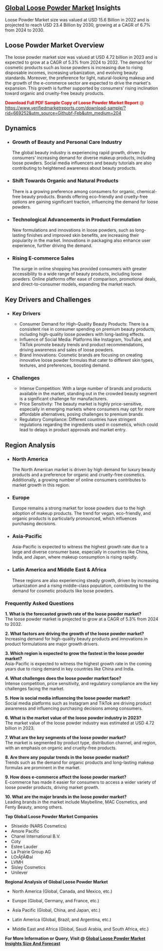 <h2><a href="https://www.verifiedmarketreports.com/download-sample/?rid=669252&amp;utm_source=Githubf&amp;utm_medium=204" target="_blank">Global Loose Powder Market</a> Insights</h2><p>Loose Powder Market size was valued at USD 15.6 Billion in 2022 and is projected to reach USD 23.4 Billion by 2030, growing at a CAGR of 6.7% from 2024 to 2030.</p><p> <h2>Loose Powder Market Overview</h2> <p>The loose powder market size was valued at USD 4.72 billion in 2023 and is expected to grow at a CAGR of 5.3% from 2024 to 2032. The demand for cosmetic products such as loose powders is increasing due to rising disposable incomes, increasing urbanization, and evolving beauty standards. Moreover, the preference for light, natural-looking makeup and the growth of the e-commerce sector are expected to drive the market's expansion. This growth is further supported by consumers’ rising inclination toward organic and cruelty-free beauty products.</p> <p><p><span class=""><span style="color: #ff0000;"><strong>Download Full PDF Sample Copy of Loose Powder Market Report</strong> @ </span><a href="https://www.verifiedmarketreports.com/download-sample/?rid=669252&amp;utm_source=Githubf-Feb&amp;utm_medium=204" target="_blank">https://www.verifiedmarketreports.com/download-sample/?rid=669252&amp;utm_source=Githubf-Feb&amp;utm_medium=204</a></span></p></p> <h2>Dynamics</h2> <ul> <li><h3>Growth of Beauty and Personal Care Industry</h3> The global beauty industry is experiencing rapid growth, driven by consumers’ increasing demand for diverse makeup products, including loose powders. Social media influencers and beauty tutorials are also contributing to heightened awareness about beauty products.</li> <li><h3>Shift Towards Organic and Natural Products</h3> There is a growing preference among consumers for organic, chemical-free beauty products. Brands offering eco-friendly and cruelty-free options are gaining significant traction, influencing the demand for loose powders.</li> <li><h3>Technological Advancements in Product Formulation</h3> New formulations and innovations in loose powders, such as long-lasting finishes and improved skin benefits, are increasing their popularity in the market. Innovations in packaging also enhance user experience, further driving the demand.</li> <li><h3>Rising E-commerce Sales</h3> The surge in online shopping has provided consumers with greater accessibility to a wide range of beauty products, including loose powders. Online platforms offer ease of comparison, promotional deals, and direct-to-consumer models, expanding the market reach.</li> </ul> <h2>Key Drivers and Challenges</h2> <ul> <li><h3>Key Drivers</h3> <ul> <li>Consumer Demand for High-Quality Beauty Products: There is a consistent rise in consumer spending on premium beauty products, including high-quality loose powders with long-lasting effects.</li> <li>Influence of Social Media: Platforms like Instagram, YouTube, and TikTok promote beauty trends and product recommendations, driving awareness and sales of loose powders.</li> <li>Brand Innovations: Cosmetic brands are focusing on creating innovative loose powder formulas that cater to different skin types, textures, and preferences, boosting demand.</li> </ul> </li> <li><h3>Challenges</h3> <ul> <li>Intense Competition: With a large number of brands and products available in the market, standing out in the crowded beauty segment is a significant challenge for manufacturers.</li> <li>Price Sensitivity: The beauty market is highly price-sensitive, especially in emerging markets where consumers may opt for more affordable alternatives, posing challenges to premium brands.</li> <li>Regulatory Compliance: Different countries have stringent regulations regarding the ingredients used in cosmetics, which could lead to delays in product approvals and market entry.</li> </ul> </li> </ul> <h2>Region Analysis</h2> <ul> <li><h3>North America</h3> The North American market is driven by high demand for luxury beauty products and a preference for organic and cruelty-free cosmetics. Additionally, a growing number of online consumers contributes to market growth in this region.</li> <li><h3>Europe</h3> Europe remains a strong market for loose powders due to the high adoption of makeup products. The trend for vegan, eco-friendly, and organic products is particularly pronounced, which influences purchasing decisions.</li> <li><h3>Asia-Pacific</h3> Asia-Pacific is expected to witness the highest growth rate due to a large and diverse consumer base, especially in countries like China, India, and Japan, where makeup consumption is rising rapidly.</li> <li><h3>Latin America and Middle East & Africa</h3> These regions are also experiencing steady growth, driven by increasing urbanization and a rising middle-class population, contributing to the demand for cosmetic products like loose powders.</li> </ul> <h3>Frequently Asked Questions</h3> <p><strong>1. What is the forecasted growth rate of the loose powder market?</strong><br> The loose powder market is projected to grow at a CAGR of 5.3% from 2024 to 2032.</p> <p><strong>2. What factors are driving the growth of the loose powder market?</strong><br> Increasing demand for high-quality beauty products and innovations in product formulations are major growth drivers.</p> <p><strong>3. Which region is expected to grow the fastest in the loose powder market?</strong><br> Asia-Pacific is expected to witness the highest growth rate in the coming years due to rising demand in key countries like China and India.</p> <p><strong>4. What challenges does the loose powder market face?</strong><br> Intense competition, price sensitivity, and regulatory compliance are the key challenges facing the market.</p> <p><strong>5. How is social media influencing the loose powder market?</strong><br> Social media platforms such as Instagram and TikTok are driving product awareness and influencing purchasing decisions among consumers.</p> <p><strong>6. What is the market value of the loose powder industry in 2023?</strong><br> The market value of the loose powder industry was estimated at USD 4.72 billion in 2023.</p> <p><strong>7. What are the key segments of the loose powder market?</strong><br> The market is segmented by product type, distribution channel, and region, with an emphasis on organic and cruelty-free products.</p> <p><strong>8. Are there any popular trends in the loose powder market?</strong><br> Trends such as the demand for organic products and long-lasting makeup formulas are prominent in the market.</p> <p><strong>9. How does e-commerce affect the loose powder market?</strong><br> E-commerce has made it easier for consumers to access a wider variety of loose powder products, driving market growth.</p> <p><strong>10. What are the major brands in the loose powder market?</strong><br> Leading brands in the market include Maybelline, MAC Cosmetics, and Fenty Beauty, among others.</p> </p><p><strong>Top Global Loose Powder Market Companies</strong></p><div data-test-id=""><p><li>Shiseido (NARS Cosmetics)</li><li> Amore Pacific</li><li> Chanel International B.V.</li><li> Coty</li><li> Estee Lauder</li><li> La Prairie Group AG</li><li> LOrÃƒÂ©al</li><li> LVMH</li><li> Sisley Cosmetics</li><li> Unilever</li></p><div><strong>Regional Analysis of&nbsp;Global Loose Powder Market</strong></div><ul><li dir="ltr"><p dir="ltr">North America&nbsp;(Global, Canada, and Mexico, etc.)</p></li><li dir="ltr"><p dir="ltr">Europe (Global, Germany, and France, etc.)</p></li><li dir="ltr"><p dir="ltr">Asia Pacific&nbsp;(Global, China, and Japan, etc.)</p></li><li dir="ltr"><p dir="ltr">Latin America&nbsp;(Global, Brazil, and Argentina, etc.)</p></li><li dir="ltr">Middle East and Africa&nbsp;(Global, Saudi Arabia, and South Africa, etc.)</li></ul><p><strong>For More Information or Query, Visit @&nbsp;</strong><strong><a href="https://www.verifiedmarketreports.com/product/loose-powder-market/?utm_source=Githubf&amp;utm_medium=204" target="_blank">Global Loose Powder Market Insights Size And Forecast</a></strong></p></div>
